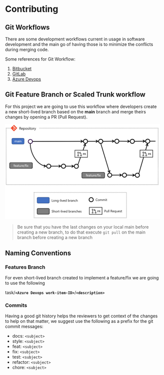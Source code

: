 # Contributing

## Git Workflows

There are some development workflows current in usage in software development and the main go of having those is to minimize the conflicts during merging code.

Some references for Git Workflow:

1. [Bitbucket](https://www.atlassian.com/git/tutorials/comparing-workflows)
2. [GitLab](https://about.gitlab.com/topics/version-control/what-is-git-workflow/)
3. [Azure Devops](https://docs.microsoft.com/en-us/azure/devops/repos/git/git-branching-guidance?view=azure-devops)

## Git Feature Branch or Scaled Trunk workflow

For this project we are going to use this workflow where developers create a new short-lived branch based on the **main** branch and merge theirs changes by opening a PR (Pull Request).

![Scaled Trunk](./media/scaled-trunk.png)

>Be sure that you have the last changes on your local main before creating a new branch, to do that execute `git pull` on the main branch before creating a new branch

## Naming Conventions

### Features Branch

For even short-lived branch created to implement a feature/fix we are going to use the following

task/**`<Azure Devops work-item-ID>`**/**`<description>`**

### Commits

Having a good git history helps the reviewers to get context of the changes to help on that matter, we suggest use the following as a prefix for the git commit messages:

- docs: `<subject>`
- style: `<subject>`
- feat: `<subject>`
- fix: `<subject>`
- test: `<subject>`
- refactor: `<subject>`
- chore: `<subject>`
